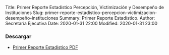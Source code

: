 Title: Primer Reporte Estadístico Percepción, Victimización y Desempeño de Instituciones
Slug: primer-reporte-estadistico-percepcion-victimizacion-desempeño-instituciones
Summary: Primer Reporte Estadístico.
Author: Secretaría Ejecutiva
Date: 2020-01-31 22:00
Modified: 2020-01-31 23:00


### Descargar

* [Primer Reporte Estadístico <i class="fa fa-file-pdf-o" aria-hidden="true"></i> PDF](primer-reporte-estadistico-percepcion-victimizacion-desempeño-instituciones.pdf)